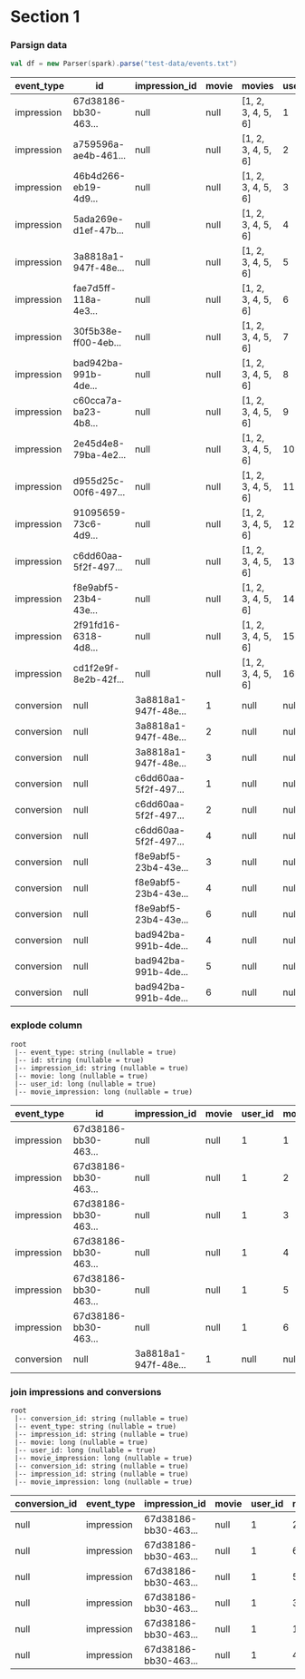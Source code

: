 # Section 1

### Parsign data


```scala
val df = new Parser(spark).parse("test-data/events.txt")
```


event_type|                  id|       impression_id|movie|            movies|user_id
----------|--------------------|--------------------|-----|------------------|-------
impression|67d38186-bb30-463...|                null| null|\[1, 2, 3, 4, 5, 6\]|      1
impression|a759596a-ae4b-461...|                null| null|\[1, 2, 3, 4, 5, 6\]|      2
impression|46b4d266-eb19-4d9...|                null| null|\[1, 2, 3, 4, 5, 6\]|      3
impression|5ada269e-d1ef-47b...|                null| null|\[1, 2, 3, 4, 5, 6\]|      4
impression|3a8818a1-947f-48e...|                null| null|\[1, 2, 3, 4, 5, 6\]|      5
impression|fae7d5ff-118a-4e3...|                null| null|\[1, 2, 3, 4, 5, 6\]|      6
impression|30f5b38e-ff00-4eb...|                null| null|\[1, 2, 3, 4, 5, 6\]|      7
impression|bad942ba-991b-4de...|                null| null|\[1, 2, 3, 4, 5, 6\]|      8
impression|c60cca7a-ba23-4b8...|                null| null|\[1, 2, 3, 4, 5, 6\]|      9
impression|2e45d4e8-79ba-4e2...|                null| null|\[1, 2, 3, 4, 5, 6\]|     10
impression|d955d25c-00f6-497...|                null| null|\[1, 2, 3, 4, 5, 6\]|     11
impression|91095659-73c6-4d9...|                null| null|\[1, 2, 3, 4, 5, 6\]|     12
impression|c6dd60aa-5f2f-497...|                null| null|\[1, 2, 3, 4, 5, 6\]|     13
impression|f8e9abf5-23b4-43e...|                null| null|\[1, 2, 3, 4, 5, 6\]|     14
impression|2f91fd16-6318-4d8...|                null| null|\[1, 2, 3, 4, 5, 6\]|     15
impression|cd1f2e9f-8e2b-42f...|                null| null|\[1, 2, 3, 4, 5, 6\]|     16
conversion|                null|3a8818a1-947f-48e...|    1|              null|   null
conversion|                null|3a8818a1-947f-48e...|    2|              null|   null
conversion|                null|3a8818a1-947f-48e...|    3|              null|   null
conversion|                null|c6dd60aa-5f2f-497...|    1|              null|   null
conversion|                null|c6dd60aa-5f2f-497...|    2|              null|   null
conversion|                null|c6dd60aa-5f2f-497...|    4|              null|   null
conversion|                null|f8e9abf5-23b4-43e...|    3|              null|   null
conversion|                null|f8e9abf5-23b4-43e...|    4|              null|   null
conversion|                null|f8e9abf5-23b4-43e...|    6|              null|   null
conversion|                null|bad942ba-991b-4de...|    4|              null|   null
conversion|                null|bad942ba-991b-4de...|    5|              null|   null
conversion|                null|bad942ba-991b-4de...|    6|              null|   null


### explode column

```
root
 |-- event_type: string (nullable = true)
 |-- id: string (nullable = true)
 |-- impression_id: string (nullable = true)
 |-- movie: long (nullable = true)
 |-- user_id: long (nullable = true)
 |-- movie_impression: long (nullable = true)
```

event_type|                  id|       impression_id|movie|user_id|movie_impression
----------|--------------------|--------------------|-----|-------|----------------
impression|67d38186-bb30-463...|                null| null|      1|               1
impression|67d38186-bb30-463...|                null| null|      1|               2
impression|67d38186-bb30-463...|                null| null|      1|               3
impression|67d38186-bb30-463...|                null| null|      1|               4
impression|67d38186-bb30-463...|                null| null|      1|               5
impression|67d38186-bb30-463...|                null| null|      1|               6
conversion|                null|3a8818a1-947f-48e...|    1|   null|            null

### join impressions and conversions

```
root
 |-- conversion_id: string (nullable = true)
 |-- event_type: string (nullable = true)
 |-- impression_id: string (nullable = true)
 |-- movie: long (nullable = true)
 |-- user_id: long (nullable = true)
 |-- movie_impression: long (nullable = true)
 |-- conversion_id: string (nullable = true)
 |-- impression_id: string (nullable = true)
 |-- movie_impression: long (nullable = true)
```

conversion_id|event_type|       impression_id|movie|user_id|movie_impression|       conversion_id|       impression_id|movie_impression
-------------|----------|--------------------|-----|-------|----------------|--------------------|--------------------|----------------
         null|impression|67d38186-bb30-463...| null|      1|               2|                null|                null|            null
         null|impression|67d38186-bb30-463...| null|      1|               6|                null|                null|            null
         null|impression|67d38186-bb30-463...| null|      1|               5|                null|                null|            null
         null|impression|67d38186-bb30-463...| null|      1|               3|                null|                null|            null
         null|impression|67d38186-bb30-463...| null|      1|               1|d42d75c6-07ca-4d5...|67d38186-bb30-463...|               1
         null|impression|67d38186-bb30-463...| null|      1|               4|                null|                null|            null
